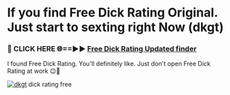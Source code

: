 # If you find Free Dick Rating Original. Just start to sexting right Now (dkgt)

<h3>🔴 CLICK HERE 🌐==►► <a href="https://tinyurl.com/mtbk5fxa" rel="nofollow">Free Dick Rating Updated finder</a></h3>

I found Free Dick Rating. You'll definitely like. Just don't open Free Dick Rating at work 😉💬

[![dkgt](https://i.imgur.com/Q8WKrnY.jpeg)](https://tinyurl.com/mtbk5fxa)
dick rating free
